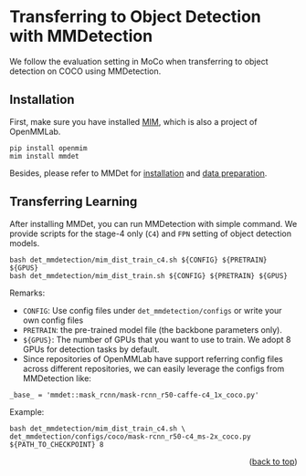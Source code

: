 # Transferring to Object Detection with MMDetection

We follow the evaluation setting in MoCo when transferring to object detection on COCO using MMDetection.

## Installation

First, make sure you have installed [MIM](https://github.com/open-mmlab/mim), which is also a project of OpenMMLab.
```shell
pip install openmim
mim install mmdet
```

Besides, please refer to MMDet for [installation](https://github.com/open-mmlab/mmdetection/blob/master/docs/en/get_started.md) and [data preparation](https://github.com/open-mmlab/mmdetection/blob/master/docs/en/1_exist_data_model.md).

## Transferring Learning

After installing MMDet, you can run MMDetection with simple command. We provide scripts for the stage-4 only (`C4`) and `FPN` setting of object detection models.

```shell
bash det_mmdetection/mim_dist_train_c4.sh ${CONFIG} ${PRETRAIN} ${GPUS}
bash det_mmdetection/mim_dist_train.sh ${CONFIG} ${PRETRAIN} ${GPUS}
```

Remarks:
- `CONFIG`: Use config files under `det_mmdetection/configs` or write your own config files
- `PRETRAIN`: the pre-trained model file (the backbone parameters only).
- `${GPUS}`: The number of GPUs that you want to use to train. We adopt 8 GPUs for detection tasks by default.
- Since repositories of OpenMMLab have support referring config files across different repositories, we can easily leverage the configs from MMDetection like:
```shell
_base_ = 'mmdet::mask_rcnn/mask-rcnn_r50-caffe-c4_1x_coco.py'
```

Example:

```shell
bash det_mmdetection/mim_dist_train_c4.sh \
det_mmdetection/configs/coco/mask-rcnn_r50-c4_ms-2x_coco.py ${PATH_TO_CHECKPOINT} 8
```

<p align="right">(<a href="#top">back to top</a>)</p>
